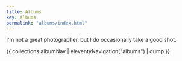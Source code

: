 ```yaml
---
title: Albums
key: albums
permalink: "albums/index.html"
---
```


I'm not a great photographer, but I do occasionally take a good shot.

{{ collections.albumNav | eleventyNavigation("albums") | dump }}